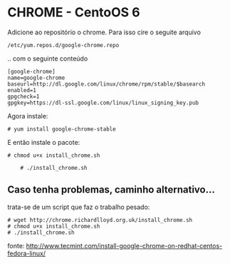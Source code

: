 CHROME - CentoOS 6
===

Adicione ao repositório o chrome. Para isso cire o seguite arquivo

	/etc/yum.repos.d/google-chrome.repo

.. com o seguinte conteúdo

	[google-chrome]
	name=google-chrome
	baseurl=http://dl.google.com/linux/chrome/rpm/stable/$basearch
	enabled=1
	gpgcheck=1
	gpgkey=https://dl-ssl.google.com/linux/linux_signing_key.pub


Agora instale:

	# yum install google-chrome-stable


E então instale o pacote:

	# chmod u+x install_chrome.sh

        # ./install_chrome.sh


Caso tenha problemas, caminho alternativo...
---

trata-se de um script que faz o trabalho pesado:

	# wget http://chrome.richardlloyd.org.uk/install_chrome.sh
	# chmod u+x install_chrome.sh
	# ./install_chrome.sh
	
fonte: http://www.tecmint.com/install-google-chrome-on-redhat-centos-fedora-linux/	
